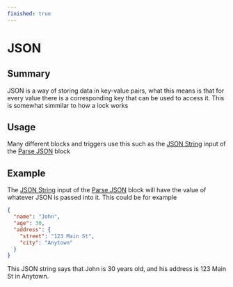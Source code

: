 ```yaml
---
finished: true
---
```

# JSON

## Summary
JSON is a way of storing data in key-value pairs, what this means is that for every value there is a corresponding key that can be used to access it. This is somewhat simmilar to how a lock works

## Usage
Many different blocks and triggers use this such as the [JSON String](/inventor-reference/blocks/network/parse-json/#json-string) input of the [Parse JSON](/inventor-reference/blocks/network/parse-json/) block

## Example

The [JSON String](/inventor-reference/blocks/network/parse-json/#json-string) input of the [Parse JSON](/inventor-reference/blocks/network/parse-json/) block will have the value of whatever JSON is passed into it. This could be for example

``` json title="Example JSON String"
{
  "name": "John",
  "age": 30,
  "address": {
    "street": "123 Main St",
    "city": "Anytown"
  }
}
```

This JSON string says that John is 30 years old, and his address is 123 Main St in Anytown.